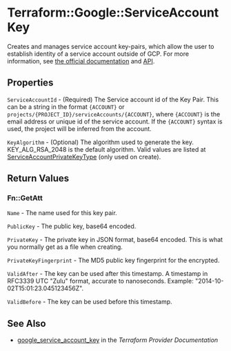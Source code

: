 # Terraform::Google::ServiceAccountKey

Creates and manages service account key-pairs, which allow the user to establish identity of a service account outside of GCP. For more information, see [the official documentation](https://cloud.google.com/iam/docs/creating-managing-service-account-keys) and [API](https://cloud.google.com/iam/reference/rest/v1/projects.serviceAccounts.keys).

## Properties

`ServiceAccountId` - (Required) The Service account id of the Key Pair. This can be a string in the format `{ACCOUNT}` or `projects/{PROJECT_ID}/serviceAccounts/{ACCOUNT}`, where `{ACCOUNT}` is the email address or unique id of the service account. If the `{ACCOUNT}` syntax is used, the project will be inferred from the account.

`KeyAlgorithm` - (Optional) The algorithm used to generate the key. KEY_ALG_RSA_2048 is the default algorithm. Valid values are listed at [ServiceAccountPrivateKeyType](https://cloud.google.com/iam/reference/rest/v1/projects.serviceAccounts.keys#ServiceAccountKeyAlgorithm) (only used on create).


## Return Values

### Fn::GetAtt

`Name` - The name used for this key pair.

`PublicKey` - The public key, base64 encoded.

`PrivateKey` - The private key in JSON format, base64 encoded. This is what you normally get as a file when creating.

`PrivateKeyFingerprint` - The MD5 public key fingerprint for the encrypted.

`ValidAfter` - The key can be used after this timestamp. A timestamp in RFC3339 UTC "Zulu" format, accurate to nanoseconds. Example: "2014-10-02T15:01:23.045123456Z".

`ValidBefore` - The key can be used before this timestamp.

## See Also

* [google_service_account_key](https://www.terraform.io/docs/providers/google/r/service_account_key.html) in the _Terraform Provider Documentation_